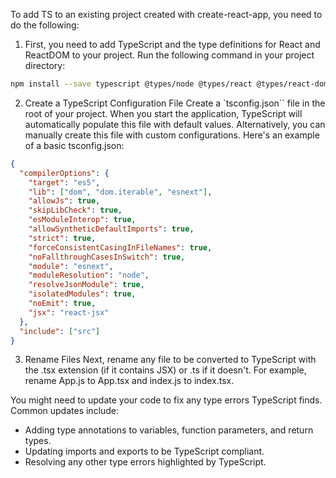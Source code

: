 To add TS to an existing project created with create-react-app, you need to do the following:
1. First, you need to add TypeScript and the type definitions for React and ReactDOM to your project. Run the following command in your project directory:

```bash
npm install --save typescript @types/node @types/react @types/react-dom @types/jest
```

2. Create a TypeScript Configuration File
Create a `tsconfig.json`` file in the root of your project. When you start the application, TypeScript will automatically populate this file with default values. Alternatively, you can manually create this file with custom configurations. Here's an example of a basic tsconfig.json:

```json
{
  "compilerOptions": {
    "target": "es5",
    "lib": ["dom", "dom.iterable", "esnext"],
    "allowJs": true,
    "skipLibCheck": true,
    "esModuleInterop": true,
    "allowSyntheticDefaultImports": true,
    "strict": true,
    "forceConsistentCasingInFileNames": true,
    "noFallthroughCasesInSwitch": true,
    "module": "esnext",
    "moduleResolution": "node",
    "resolveJsonModule": true,
    "isolatedModules": true,
    "noEmit": true,
    "jsx": "react-jsx"
  },
  "include": ["src"]
}
```

3. Rename Files
Next, rename any file to be converted to TypeScript with the .tsx extension (if it contains JSX) or .ts if it doesn't. For example, rename App.js to App.tsx and index.js to index.tsx.

You might need to update your code to fix any type errors TypeScript finds. Common updates include:
- Adding type annotations to variables, function parameters, and return types.
- Updating imports and exports to be TypeScript compliant.
- Resolving any other type errors highlighted by TypeScript.